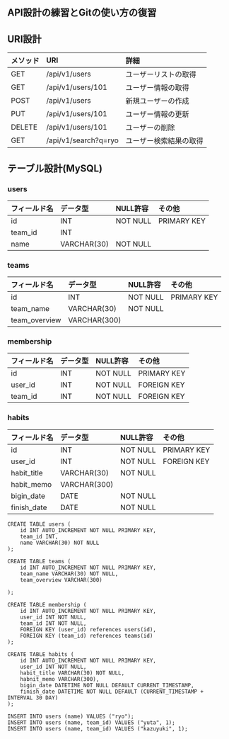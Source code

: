 ## API設計の練習とGitの使い方の復習

## URI設計
|メソッド|URI|詳細|
|:----|:----|:----|
|GET|/api/v1/users|ユーザーリストの取得|
|GET|/api/v1/users/101|ユーザー情報の取得|
|POST|/api/v1/users|新規ユーザーの作成|
|PUT|/api/v1/users/101|ユーザー情報の更新|
|DELETE|/api/v1/users/101|ユーザーの削除|
|GET|/api/v1/search?q=ryo|ユーザー検索結果の取得|


## テーブル設計(MySQL)

### users
|フィールド名|データ型|NULL許容|その他|
|:----|:----|:----|:----|
|id|INT|NOT NULL|PRIMARY KEY|
|team_id|INT|
|name|VARCHAR(30)|NOT NULL|


### teams
|フィールド名|データ型|NULL許容|その他|
|:----|:----|:----|:----|
|id|INT|NOT NULL|PRIMARY KEY|
|team_name|VARCHAR(30)|NOT NULL| |
|team_overview|VARCHAR(300)| | |


### membership
|フィールド名|データ型|NULL許容|その他|
|:----|:----|:----|:----|
|id|INT|NOT NULL|PRIMARY KEY|
|user_id|INT|NOT NULL|FOREIGN KEY|
|team_id|INT|NOT NULL|FOREIGN KEY|


### habits
|フィールド名|データ型|NULL許容|その他|
|:----|:----|:----|:----|
|id|INT|NOT NULL|PRIMARY KEY|
|user_id|INT|NOT NULL|FOREIGN KEY|
|habit_title|VARCHAR(30)|NOT NULL| |
|habit_memo|VARCHAR(300)| | |
|bigin_date|DATE|NOT NULL| |
|finish_date|DATE|NOT NULL| |

```
CREATE TABLE users (
    id INT AUTO_INCREMENT NOT NULL PRIMARY KEY,
    team_id INT,
    name VARCHAR(30) NOT NULL
);

```

```
CREATE TABLE teams (
    id INT AUTO_INCREMENT NOT NULL PRIMARY KEY,
    team_name VARCHAR(30) NOT NULL,
    team_overview VARCHAR(300)

);
```
```
CREATE TABLE membership (
    id INT AUTO_INCREMENT NOT NULL PRIMARY KEY,
    user_id INT NOT NULL,
    team_id INT NOT NULL,
    FOREIGN KEY (user_id) references users(id),
    FOREIGN KEY (team_id) references teams(id)
);

```
```
CREATE TABLE habits (
    id INT AUTO_INCREMENT NOT NULL PRIMARY KEY,
    user_id INT NOT NULL,
    habit_title VARCHAR(30) NOT NULL,
    habnit_memo VARCHAR(300),
    bigin_date DATETIME NOT NULL DEFAULT CURRENT_TIMESTAMP,
    finish_date DATETIME NOT NULL DEFAULT (CURRENT_TIMESTAMP + INTERVAL 30 DAY)
);

```
```
INSERT INTO users (name) VALUES ("ryo");
INSERT INTO users (name, team_id) VALUES ("yuta", 1);
INSERT INTO users (name, team_id) VALUES ("kazuyuki", 1);

```